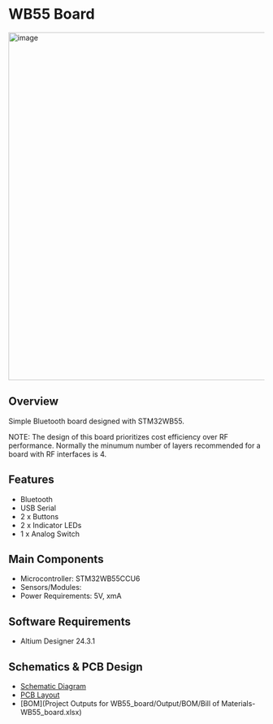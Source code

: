 # WB55 Board

<img width="1018" height="685" alt="image" src="https://github.com/user-attachments/assets/a5cb8328-0d22-48ec-afc1-f199445b5f3a" />

## Overview

Simple Bluetooth board designed with STM32WB55.

NOTE: The design of this board prioritizes cost efficiency over RF performance. Normally the minumum number of layers recommended for a board with RF interfaces is 4.

## Features

- Bluetooth
- USB Serial
- 2 x Buttons
- 2 x Indicator LEDs
- 1 x Analog Switch

## Main Components

- Microcontroller: STM32WB55CCU6
- Sensors/Modules: 
- Power Requirements: 5V, xmA

## Software Requirements

- Altium Designer 24.3.1

## Schematics & PCB Design

- [Schematic Diagram](MCU.SchDoc)
- [PCB Layout](#)
- [BOM](Project Outputs for WB55_board/Output/BOM/Bill of Materials-WB55_board.xlsx)
